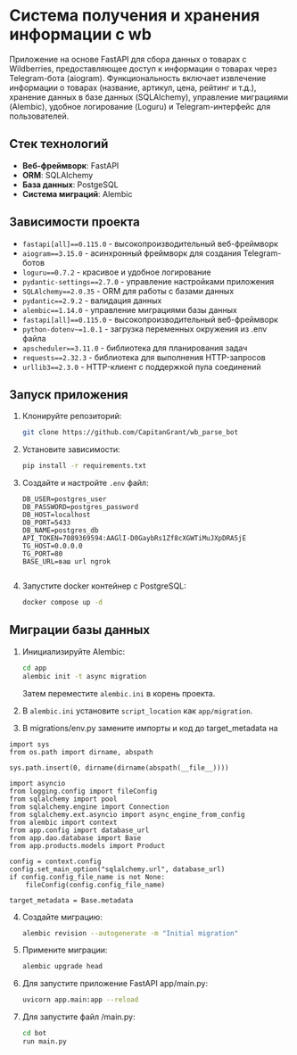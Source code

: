 ﻿# Cистема получения и хранения информации с wb

Приложение на основе FastAPI для сбора данных о товарах с Wildberries, предоставляющее доступ к информации о товарах через Telegram-бота (aiogram). Функциональность включает извлечение информации о товарах (название, артикул, цена, рейтинг и т.д.), хранение данных в базе данных (SQLAlchemy), управление миграциями (Alembic), удобное логирование (Loguru) и Telegram-интерфейс для пользователей.
## Стек технологий

- **Веб-фреймворк**: FastAPI
- **ORM**: SQLAlchemy
- **База данных**: PostgeSQL
- **Система миграций**: Alembic

## Зависимости проекта

- `fastapi[all]==0.115.0` - высокопроизводительный веб-фреймворк
- `aiogram==3.15.0` - асинхронный фреймворк для создания Telegram-ботов
- `loguru==0.7.2` - красивое и удобное логирование
- `pydantic-settings==2.7.0` - управление настройками приложения
- `SQLAlchemy==2.0.35` - ORM для работы с базами данных
- `pydantic==2.9.2` - валидация данных
- `alembic==1.14.0` - управление миграциями базы данных
- `fastapi[all]==0.115.0` - высокопроизводительный веб-фреймворк
- `python-dotenv~=1.0.1` - загрузка переменных окружения из .env файла
- `apscheduler==3.11.0` - библиотека для планирования задач
- `requests==2.32.3` - библиотека для выполнения HTTP-запросов
- `urllib3==2.3.0` - HTTP-клиент с поддержкой пула соединений



## Запуск приложения

1. Клонируйте репозиторий:

   ```bash
   git clone https://github.com/CapitanGrant/wb_parse_bot
   ```

2. Установите зависимости:

   ```bash
   pip install -r requirements.txt
   ```

3. Создайте и настройте `.env` файл:

   ```env
   DB_USER=postgres_user
   DB_PASSWORD=postgres_password
   DB_HOST=localhost
   DB_PORT=5433
   DB_NAME=postgres_db
   API_TOKEN=7089369594:AAGlI-D0GaybRs1Zf8cXGWTiMuJXpDRA5jE
   TG_HOST=0.0.0.0
   TG_PORT=80
   BASE_URL=ваш url ngrok

   
   ```
4. Запустите docker контейнер c PostgreSQL:

   ```bash
   docker compose up -d
   ```



## Миграции базы данных

1. Инициализируйте Alembic:

   ```bash
   cd app
   alembic init -t async migration
   ```

   Затем переместите `alembic.ini` в корень проекта.

2. В `alembic.ini` установите `script_location` как `app/migration`.
3. В migrations/env.py замените импорты и код до target_metadata на
```env
import sys
from os.path import dirname, abspath

sys.path.insert(0, dirname(dirname(abspath(__file__))))

import asyncio
from logging.config import fileConfig
from sqlalchemy import pool
from sqlalchemy.engine import Connection
from sqlalchemy.ext.asyncio import async_engine_from_config
from alembic import context
from app.config import database_url
from app.dao.database import Base
from app.products.models import Product

config = context.config
config.set_main_option("sqlalchemy.url", database_url)
if config.config_file_name is not None:
    fileConfig(config.config_file_name)

target_metadata = Base.metadata
```
4. Создайте миграцию:

   ```bash
   alembic revision --autogenerate -m "Initial migration"
   ```

5. Примените миграции:

   ```bash
   alembic upgrade head
   ```
6. Для запустите приложение FastAPI app/main.py:
    ```bash
   uvicorn app.main:app --reload
   ```
7. Для запустите файл /main.py:
    ```bash
   cd bot
   run main.py
   ```
